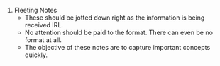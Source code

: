 1. Fleeting Notes
	- These should be jotted down right as the information is being received IRL.
	- No attention should be paid to the format. There can even be no format at all.
	- The objective of these notes are to capture important concepts quickly.